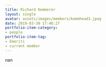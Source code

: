 ```yaml
---
title: Richard Kemmerer
layout: single
avatar: assets/images/members/kemmhead3.jpeg
date: 2019-03-30 17:46:27
portfolio-item-category:
- people
portfolio-item-tag:
- Emeriti
- current member
---
```

nan